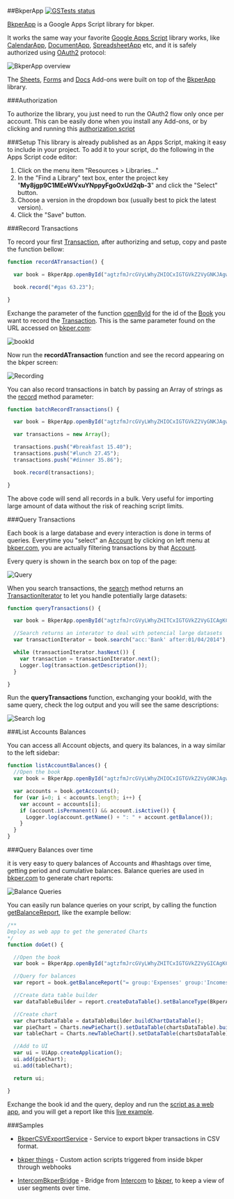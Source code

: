 [bkper]: http://about.bkper.com/
[bkper.com]: https://www.bkper.com

[Intercom]: https://www.intercom.io/

[Google Apps Script]: https://developers.google.com/apps-script/
[OAuth2]: http://oauth.net/
[authorization script]: https://script.google.com/macros/s/AKfycbz8F5FGTTW72pQBfDvGjEB4eglVmOfhG_a9Qb3EXYjVo5IICg/exec

[BkperApp]: http://developers.bkper.com/docs/BkperApp
[Book]: http://developers.bkper.com/docs/BkperApp/Book.html
[Account]: http://developers.bkper.com/docs/BkperApp/Account.html
[Transaction]: http://developers.bkper.com/docs/BkperApp/Transaction.html
[TransactionIterator]: http://developers.bkper.com/docs/BkperApp/TransactionIterator.html

[record]: http://developers.bkper.com/docs/BkperApp/Book.html#record
[search]: http://developers.bkper.com/docs/BkperApp/Book.html#search
[openById]: http://developers.bkper.com/docs/BkperApp/global.html#openById
[getBalanceReport]: http://developers.bkper.com/docs/BkperApp/Book.html#getBalanceReport

[CalendarApp]: https://developers.google.com/apps-script/reference/calendar/calendar-app
[DocumentApp]: https://developers.google.com/apps-script/reference/document/document-app
[SpreadsheetApp]: https://developers.google.com/apps-script/reference/spreadsheet/spreadsheet-app

[Sheets]: https://chrome.google.com/webstore/detail/bkper/cgjnibofbefehaeeadeomaffglgfpkfl
[Docs]: https://chrome.google.com/webstore/detail/bkper/cdialfondjmoflglobnohjcbicdhcaaj
[Forms]: https://chrome.google.com/webstore/detail/bkper/hfhnjepoehncolldclpdddgccibbpeda

##BkperApp  [![GSTests status](https://gs-tests-status.appspot.com/badge.svg?suite=BkperApp&namespace=bkper)](https://script.google.com/macros/s/AKfycbyWJJFIwoqnNudRMGse18qVNWw5aa7g03-iLmL_rjqO8mg-MjI/exec?suite=BkperApp&namespace=bkper)

[BkperApp] is a Google Apps Script library for bkper.

It works the same way your favorite [Google Apps Script] library works, like [CalendarApp], [DocumentApp], [SpreadsheetApp] etc, and it is safely authorized using [OAuth2] protocol:

![BkperApp overview](http://developers.bkper.com/images/docs/BkperApp-overview.png)

The [Sheets], [Forms] and [Docs] Add-ons were built on top of the [BkperApp] library.



###Authorization

To authorize the library, you just need to run the OAuth2 flow only once per account. This can be easily done when you install any Add-ons, or by clicking and running this [authorization script]



###Setup
This library is already published as an Apps Script, making it easy to include in your project. To add it to your script, do the following in the Apps Script code editor:

1. Click on the menu item "Resources > Libraries..."
2. In the "Find a Library" text box, enter the project key "**My8jgp9C1MEeWVxuYNppyFgoOxUd2qb-3**" and click the "Select" button.
3. Choose a version in the dropdown box (usually best to pick the latest version).
4. Click the "Save" button.



###Record Transactions

To record your first [Transaction], after authorizing and setup, copy and paste the function bellow:

```javascript
function recordATransaction() {

  var book = BkperApp.openById("agtzfmJrcGVyLWhyZHIOCxIGTGVkZ2VyGNKJAgw");

  book.record("#gas 63.23");

}
```
Exchange the parameter of the function [openById] for the id of the [Book] you want to record the [Transaction]. This is the same parameter found on the URL accessed on [bkper.com]:

![bookId](http://developers.bkper.com/images/docs/bookId.png)

Now run the **recordATransaction** function and see the record appearing on the bkper screen:

![Recording](http://developers.bkper.com/images/docs/recording.png)


You can also record transactions in batch by passing an Array of strings as the [record] method parameter:

```javascript
function batchRecordTransactions() {

  var book = BkperApp.openById("agtzfmJrcGVyLWhyZHIOCxIGTGVkZ2VyGNKJAgw");

  var transactions = new Array();

  transactions.push("#breakfast 15.40");
  transactions.push("#lunch 27.45");
  transactions.push("#dinner 35.86");

  book.record(transactions);

}
```
The above code will send all records in a bulk. Very useful for importing large amount of data without the risk of reaching script limits.





###Query Transactions

Each book is a large database and every interaction is done in terms of queries. Everytime you "select" an [Account] by clicking on left menu at [bkper.com], you are actually filtering transactions by that [Account].

Every query is shown in the search box on top of the page:

![Query](http://developers.bkper.com/images/docs/query.png)

When you search transactions, the [search] method returns an [TransactionIterator] to let you handle potentially large datasets:

```javascript
function queryTransactions() {

  var book = BkperApp.openById("agtzfmJrcGVyLWhyZHITCxIGTGVkZ2VyGICAgKCtg6MLDA");

  //Search returns an interator to deal with potencial large datasets
  var transactionIterator = book.search("acc:'Bank' after:01/04/2014");

  while (transactionIterator.hasNext()) {
    var transaction = transactionIterator.next();
    Logger.log(transaction.getDescription());
  }

}
```

Run the **queryTransactions** function, exchanging your bookId, with the same query, check the log output and you will see the same descriptions:

![Search log](http://developers.bkper.com/images/docs/logSearch.png)



###List Accounts Balances

You can access all Account objects, and query its balances, in a way similar to the left sidebar:
```javascript
function listAccountBalances() {
  //Open the book
  var book = BkperApp.openById("agtzfmJrcGVyLWhyZHIOCxIGTGVkZ2VyGNKJAgw");

  var accounts = book.getAccounts();
  for (var i=0; i < accounts.length; i++) {
    var account = accounts[i];
    if (account.isPermanent() && account.isActive()) {
      Logger.log(account.getName() + ": " + account.getBalance());
    }
  }
}
```


###Query Balances over time

it is very easy to query balances of Accounts and #hashtags over time, getting period and cumulative balances. Balance queries are used in [bkper.com] to generate chart reports:

![Balance Queries](http://developers.bkper.com/images/docs/balanceQueries.png)

You can easily run balance queries on your script, by calling the function [getBalanceReport], like the example bellow:
```javascript
/**
Deploy as web app to get the generated Charts
*/
function doGet() {

  //Open the book
  var book = BkperApp.openById("agtzfmJrcGVyLWhyZHITCxIGTGVkZ2VyGICAgKCtg6MLDA");

  //Query for balances
  var report = book.getBalanceReport("= group:'Expenses' group:'Incomes' after:01/2014 before:02/2014");

  //Create data table builder
  var dataTableBuilder = report.createDataTable().setBalanceType(BkperApp.BalanceType.TOTAL);

  //Create chart
  var chartsDataTable = dataTableBuilder.buildChartDataTable();
  var pieChart = Charts.newPieChart().setDataTable(chartsDataTable).build();
  var tableChart = Charts.newTableChart().setDataTable(chartsDataTable).build();

  //Add to UI
  var ui = UiApp.createApplication();
  ui.add(pieChart);
  ui.add(tableChart);

  return ui;

}
```

Exchange the book id and the query, deploy and run the [script as a web app](https://developers.google.com/apps-script/execution_web_apps), and you will get a report like this [live example](https://script.google.com/macros/s/AKfycbxm2ezSE16D2pcuc3Hr-R8gFEZ7q_i8r55WHCsaFcH4ugwZ2cM/exec).



###Samples

- [BkperCSVExportService](https://github.com/bkper/BkperCSVExportService) - Service to export bkper transactions in CSV format.

- [bkper things](https://github.com/oshliaer/bkper/tree/master/bkper%20things) - Custom action scripts triggered from inside bkper through webhooks

- [IntercomBkperBridge](https://github.com/bkper/IntercomBkperBridge) - Bridge from [Intercom] to [bkper], to keep a view of user segments over time.

